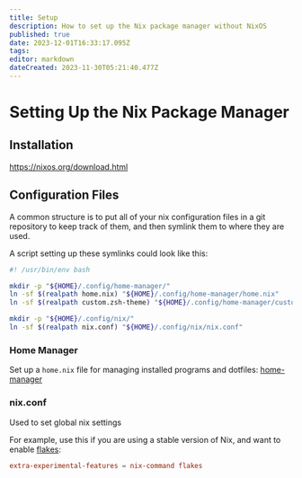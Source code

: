 ```yaml
---
title: Setup
description: How to set up the Nix package manager without NixOS
published: true
date: 2023-12-01T16:33:17.095Z
tags: 
editor: markdown
dateCreated: 2023-11-30T05:21:40.477Z
---
```


# Setting Up the Nix Package Manager

## Installation
https://nixos.org/download.html

## Configuration Files

A common structure is to put all of your nix configuration files in a git repository to keep track of them, and then symlink them to where they are used.

A script setting up these symlinks could look like this:
``` bash
#! /usr/bin/env bash

mkdir -p "${HOME}/.config/home-manager/"
ln -sf $(realpath home.nix) "${HOME}/.config/home-manager/home.nix"
ln -sf $(realpath custom.zsh-theme) "${HOME}/.config/home-manager/custom.zsh-theme"

mkdir -p "${HOME}/.config/nix/"
ln -sf $(realpath nix.conf) "${HOME}/.config/nix/nix.conf"


```

### Home Manager

Set up a `home.nix` file for managing installed programs and dotfiles: [home-manager](/nix/home-manager)

### nix.conf

Used to set global nix settings

For example, use this if you are using a stable version of Nix, and want to enable [flakes](/nix/Flakes):

``` conf
extra-experimental-features = nix-command flakes
```


